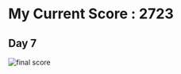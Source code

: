 # My Current Score :  2723
## Day 7
![final score](https://user-images.githubusercontent.com/86905030/150684067-9a98188b-7c9e-45f2-acd7-ce19c07186db.png)
